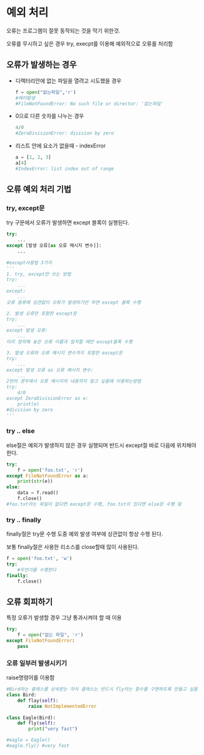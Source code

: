 # 예외 처리

오류는 프로그램이 잘못 동작되는 것을 막기 위한것.

오류를 무시하고 싶은 경우 try, execpt를 이용해 예외적으로 오류를 처리함

## 오류가 발생하는 경우

- 디렉터리안에 없는 파일을 열려고 시도했을 경우

  ```python
  f = open("없는파일",'r')
  #에러발생
  #FileNotFoundError: No such file or director: '없는파일'
  ```

- 0으로 다른 숫자를 나누는 경우

  ```python
  4/0
  #ZeroDivisionError: division by zero
  ```

- 리스트 안에 요소가 없을때 - indexError

  ```python
  a = [1, 2, 3]
  a[4]
  #IndexError: list index out of range
  ```

## 오류 예외 처리 기법

### try, except문

try 구문에서 오류가 발생하면 except 블록이 실행된다.

```python
try:
    ...
except [발생 오류[as 오류 메시지 변수]]:
    ...
    
#except사용법 3가지
'''
1. try, except만 쓰는 방법
try:
	...
except:
	...
오류 종류에 상관없이 오류가 발생하기만 하면 except 블록 수행

2. 발생 오류만 포함한 except문
try:
	...
except 발생 오류:
	...
미리 정의해 놓은 오류 이름과 일치할 때만 except블록 수행

3. 발생 오류와 오류 메시지 변수까지 포함한 except문
try:
	...
except 발생 오류 as 오류 메시지 변수:
	...
2번의 경우에서 오류 메시지의 내용까지 알고 싶을때 이용하는방법
try:
	4/0
except ZeroDivisionError as e:
	print(e)
#division by zero
'''
```



### try .. else

else절은 예외가 발생하지 않은 경우 실행되며 반드시 except절 바로 다음에 위치해야 한다.

```python
try:
    f = open('foo.txt', 'r')
except FileNotFoundError as a:
    print(str(e))
else:
    data = f.read()
    f.close()
#foo.txt라는 파일이 없다면 except문 수행, foo.txt이 있다면 else문 수행 됨
```



### try .. finally

finally절은 try문 수행 도중 예외 발생 여부에 상관없이 항상 수행 된다.

보통 finally절은 사용한 리소스를 close할때 많이 사용된다.

```python
f = open('foo.txt', 'w')
try:
    #무언가를 수행한다
finally:
    f.close()
```



## 오류 회피하기

특정 오류가 발생할 경우 그냥 통과시켜야 할 때 이용

```python
try:
    f = open("없는 파일", 'r')
except FileNotFoundError:
    pass
```



### 오류 일부러 발생시키기

raise명령어를 이용함

```python
#Bird라는 클래스를 상속받는 자식 클래스는 반드시 fly라는 함수를 구현하도록 만들고 싶을 때
class Bird:
    def flay(self):
        raise NotImplementedError
        
class Eagle(Bird):
    def fly(self):
        print("very fast")

#eagle = Eagle()
#eagle.fly() #very fast
```

